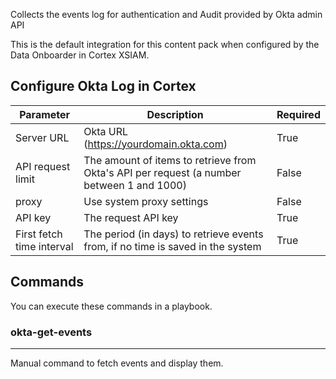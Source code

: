 Collects the events log for authentication and Audit provided by Okta admin API

This is the default integration for this content pack when configured by the Data Onboarder in Cortex XSIAM.

## Configure Okta Log in Cortex


| **Parameter**                                                           | **Description**                                                                           | **Required** |
|-------------------------------------------------------------------------|-------------------------------------------------------------------------------------------|--------------|
| Server URL                                                              | Okta URL (<https://yourdomain.okta.com>)                                                    | True         |
| API request limit                                                       | The amount of items to retrieve from Okta's API per request (a number between 1 and 1000) | False        |
| proxy                                                                   | Use system proxy settings                                                                 | False        |
| API key                                                                 | The request API key                                                                       | True         |
| First fetch time interval                                               | The period (in days) to retrieve events from, if no time is saved in the system           | True         |


## Commands

You can execute these commands in a playbook.

### okta-get-events

***
Manual command to fetch events and display them.